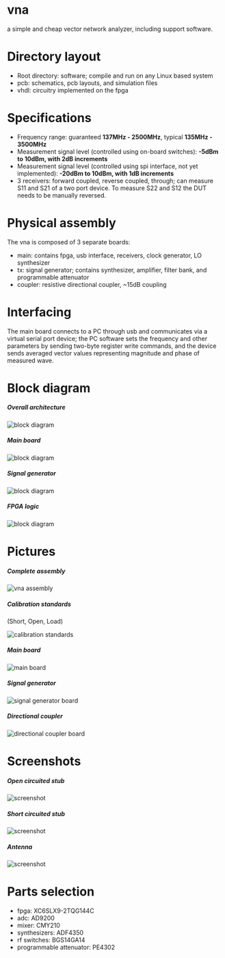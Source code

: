 # vna
a simple and cheap vector network analyzer, including support software.

# Directory layout
* Root directory: software; compile and run on any Linux based system
* pcb: schematics, pcb layouts, and simulation files
* vhdl: circuitry implemented on the fpga

# Specifications
* Frequency range: guaranteed **137MHz - 2500MHz**, typical **135MHz - 3500MHz**
* Measurement signal level (controlled using on-board switches): **-5dBm to 10dBm, with 2dB increments**
* Measurement signal level (controlled using spi interface, not yet implemented): **-20dBm to 10dBm, with 1dB increments**
* 3 receivers: forward coupled, reverse coupled, through; can measure S11 and S21 of a two port device. To measure S22 and S12 the DUT needs to be manually reversed.

# Physical assembly
The vna is composed of 3 separate boards:
* main: contains fpga, usb interface, receivers, clock generator, LO synthesizer
* tx: signal generator; contains synthesizer, amplifier, filter bank, and programmable attenuator
* coupler: resistive directional coupler, ~15dB coupling


# Interfacing
The main board connects to a PC through usb and communicates via a virtual serial port device; the PC software sets the frequency and other parameters by sending two-byte register write commands, and the device sends averaged vector values representing magnitude and phase of measured wave.

# Block diagram

##### Overall architecture
![block diagram](pictures/overall_diagram.png)

##### Main board
![block diagram](pictures/vna_main.png)

##### Signal generator
![block diagram](pictures/vna_tx.png)

##### FPGA logic
![block diagram](pictures/fpga_logic.png)

# Pictures

##### Complete assembly
![vna assembly](pictures/all.jpg)

##### Calibration standards
(Short, Open, Load)

![calibration standards](pictures/calibration_standards.jpg)

##### Main board
![main board](pictures/main_top.png)

##### Signal generator
![signal generator board](pictures/tx_top.png)

##### Directional coupler
![directional coupler board](pictures/coupler_top.png)


# Screenshots

##### Open circuited stub

![screenshot](pictures/screenshot_open_stub.png)


##### Short circuited stub

![screenshot](pictures/screenshot_shorted_stub.png)


##### Antenna

![screenshot](pictures/screenshot_antenna.png)


# Parts selection
* fpga: XC6SLX9-2TQG144C 
* adc: AD9200
* mixer: CMY210
* synthesizers: ADF4350
* rf switches: BGS14GA14
* programmable attenuator: PE4302
